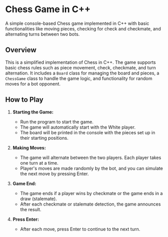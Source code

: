 # Chess Game in C++

A simple console-based Chess game implemented in C++ with basic functionalities like moving pieces, checking for check and checkmate, and alternating turns between two bots.


## Overview

This is a simplified implementation of Chess in C++. The game supports basic chess rules such as piece movement, check, checkmate, and turn alternation. It includes a `Board` class for managing the board and pieces, a `ChessGame` class to handle the game logic, and functionality for random moves for a bot opponent.



## How to Play

1. **Starting the Game:**
   - Run the program to start the game.
   - The game will automatically start with the White player.
   - The board will be printed in the console with the pieces set up in their starting positions.

2. **Making Moves:**
   - The game will alternate between the two players. Each player takes one turn at a time.
   - Player's moves are made randomly by the bot, and you can simulate the next move by pressing Enter.

3. **Game End:**
   - The game ends if a player wins by checkmate or the game ends in a draw (stalemate).
   - After each checkmate or stalemate detection, the game announces the result.

4. **Press Enter:**
   - After each move, press Enter to continue to the next turn.

